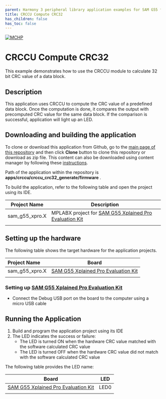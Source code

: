 ```yaml
---
parent: Harmony 3 peripheral library application examples for SAM G55 family
title: CRCCU Compute CRC32 
has_children: false
has_toc: false
---
```


[![MCHP](https://www.microchip.com/ResourcePackages/Microchip/assets/dist/images/logo.png)](https://www.microchip.com)

# CRCCU Compute CRC32

This example demonstrates how to use the CRCCU module to calculate 32 bit CRC value of a data block.

## Description

This application uses CRCCU to compute the CRC value of a predefined data block. Once the computation is done, it compares the output with precomputed CRC value for the same data block. If the comparison is successful, application will light up an LED.

## Downloading and building the application

To clone or download this application from Github, go to the [main page of this repository](https://github.com/Microchip-MPLAB-Harmony/csp_apps_sam_g55) and then click **Clone** button to clone this repository or download as zip file.
This content can also be downloaded using content manager by following these [instructions](https://github.com/Microchip-MPLAB-Harmony/contentmanager/wiki).

Path of the application within the repository is **apps/crccu/crccu_crc32_generate/firmware** .

To build the application, refer to the following table and open the project using its IDE.

| Project Name      | Description                                    |
| ----------------- | ---------------------------------------------- |
| sam_g55_xpro.X | MPLABX project for [SAM G55 Xplained Pro Evaluation Kit](https://www.microchip.com/developmenttools/ProductDetails/atsamg55-xpro) |
|||

## Setting up the hardware

The following table shows the target hardware for the application projects.

| Project Name| Board|
|:---------|:---------:|
| sam_g55_xpro.X | [SAM G55 Xplained Pro Evaluation Kit](https://www.microchip.com/developmenttools/ProductDetails/atsamg55-xpro)
|||

### Setting up [SAM G55 Xplained Pro Evaluation Kit](https://www.microchip.com/developmenttools/ProductDetails/atsamg55-xpro)

- Connect the Debug USB port on the board to the computer using a micro USB cable

## Running the Application

1. Build and program the application project using its IDE
2. The LED indicates the success or failure:
    - The LED is turned ON when the hardware CRC value matched with the software calculated CRC value
    - The LED is turned OFF when the hardware CRC value did not match with the software calculated CRC value

The following table provides the LED name:

| Board| LED |
|------|-----|
| [SAM G55 Xplained Pro Evaluation Kit](https://www.microchip.com/developmenttools/ProductDetails/atsamg55-xpro) | LED0 |
|||
